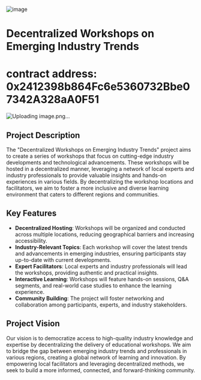 ![image](https://github.com/user-attachments/assets/c82e7f45-99c0-4b7b-ac72-c492a52bd4a3)


# Decentralized Workshops on Emerging Industry Trends

# contract address: 0x2412398b864Fc6e5360732Bbe07342A328aA0F51
![Uploading image.png…]()

## Project Description

The "Decentralized Workshops on Emerging Industry Trends" project aims to create a series of workshops that focus on cutting-edge industry developments and technological advancements. These workshops will be hosted in a decentralized manner, leveraging a network of local experts and industry professionals to provide valuable insights and hands-on experiences in various fields. By decentralizing the workshop locations and facilitators, we aim to foster a more inclusive and diverse learning environment that caters to different regions and communities.

## Key Features

- **Decentralized Hosting**: Workshops will be organized and conducted across multiple locations, reducing geographical barriers and increasing accessibility.
- **Industry-Relevant Topics**: Each workshop will cover the latest trends and advancements in emerging industries, ensuring participants stay up-to-date with current developments.
- **Expert Facilitators**: Local experts and industry professionals will lead the workshops, providing authentic and practical insights.
- **Interactive Learning**: Workshops will feature hands-on sessions, Q&A segments, and real-world case studies to enhance the learning experience.
- **Community Building**: The project will foster networking and collaboration among participants, experts, and industry stakeholders.

## Project Vision

Our vision is to democratize access to high-quality industry knowledge and expertise by decentralizing the delivery of educational workshops. We aim to bridge the gap between emerging industry trends and professionals in various regions, creating a global network of learning and innovation. By empowering local facilitators and leveraging decentralized methods, we seek to build a more informed, connected, and forward-thinking community.
